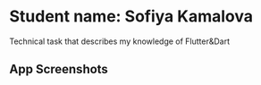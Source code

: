 # Student name: Sofiya Kamalova
Technical task that describes my knowledge of Flutter&Dart
## App Screenshots

  

        
